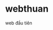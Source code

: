 # webthuan
web đầu tiên[
](https://phanvinhthuan.github.io/webthuan/)
[
](https://phanvinhthuan.github.io/webthuan/)
